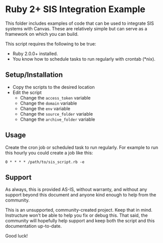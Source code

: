 # Ruby 2+ SIS Integration Example
This folder includes examples of code that can be used to integrate SIS systems with Canvas. These are relatively simple but can serve as a framework on which you can build.

This script requires the following to be true:

* Ruby 2.0.0+ installed.
* You know how to schedule tasks to run regularly with crontab (\*nix).

## Setup/Installation
* Copy the scripts to the desired location
* Edit the script
  * Change the `access_token` variable
  * Change the `domain` variable
  * Change the `env` variable
  * Change the `source_folder` variable
  * Change the `archive_folder` variable

## Usage
Create the cron job or scheduled task to run regularly. For example to run this hourly you could create a job like this:

    0 * * * * /path/to/sis_script.rb -e

## Support
As always, this is provided AS-IS, without warranty, and without any support beyond this document and anyone kind enough to help from the community.

This is an unsupported, community-created project. Keep that in mind. Instructure won't be able to help you fix or debug this. That said, the community will hopefully help support and keep both the script and this documentation up-to-date.

Good luck!
